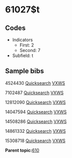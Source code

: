 # 61027$t

## Codes

-   Indicators
    -   First: 2
    -   Second: 7
-   Subfield: t

## Sample bibs

4524430 [Quicksearch](https://search.library.yale.edu/catalog/4524430) [VXWS](http://prodorbis.library.yale.edu:7014/vxws/GetHoldingsService?bibId=4524430)

7102487 [Quicksearch](https://search.library.yale.edu/catalog/7102487) [VXWS](http://prodorbis.library.yale.edu:7014/vxws/GetHoldingsService?bibId=7102487)

12812090 [Quicksearch](https://search.library.yale.edu/catalog/12812090) [VXWS](http://prodorbis.library.yale.edu:7014/vxws/GetHoldingsService?bibId=12812090)

14047594 [Quicksearch](https://search.library.yale.edu/catalog/14047594) [VXWS](http://prodorbis.library.yale.edu:7014/vxws/GetHoldingsService?bibId=14047594)

14508286 [Quicksearch](https://search.library.yale.edu/catalog/14508286) [VXWS](http://prodorbis.library.yale.edu:7014/vxws/GetHoldingsService?bibId=14508286)

14861332 [Quicksearch](https://search.library.yale.edu/catalog/14861332) [VXWS](http://prodorbis.library.yale.edu:7014/vxws/GetHoldingsService?bibId=14861332)

15308718 [Quicksearch](https://search.library.yale.edu/catalog/15308718) [VXWS](http://prodorbis.library.yale.edu:7014/vxws/GetHoldingsService?bibId=15308718)

**Parent topic:**[610](../../tags/610/610.md)

